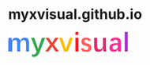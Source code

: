 # myxvisual.github.io
![Alt text](https://github.com/myxvisual/myxvisual.github.io/blob/master/Logo.svg)
